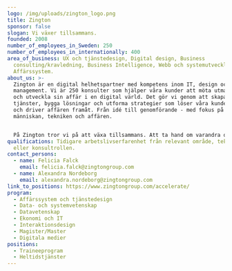 ```yaml
---
logo: /img/uploads/zington_logo.png
title: Zington
sponsor: false
slogan: Vi växer tillsammans.
founded: 2008
number_of_employees_in_Sweden: 250
number_of_employees_in_internationally: 400
area_of_business: UX och tjänstedesign, Digital design, Business
  consulting/kravledning, Business Intelligence, Webb och systemutveckling eller
  Affärssystem.
about_us: >-
  Zington är en digital helhetspartner med kompetens inom IT, design och
  management. Vi är 250 konsulter som hjälper våra kunder att möta utmaningar
  och utveckla sin affär i en digital värld. Det gör vi genom att skapa
  tjänster, bygga lösningar och utforma strategier som löser våra kunders behov
  och driver affären framåt. Från idé till genomförande - med fokus på
  människan, tekniken och affären.  


  På Zington tror vi på att växa tillsammans. Att ta hand om varandra och bli smartare och bättre. Vi vill att Zington ska vara en plats där vi utvecklas och förverkligar varandras potential genom att synas, höras och utmanas. När du växer, växer företag.
qualifications: Tidigare arbetslivserfarenhet från relevant område, teknikområde
  eller konsultrollen.
contact_persons:
  - name: Felicia Falck
    email: felicia.falck@zingtongroup.com
  - name: Alexandra Nordeborg
    email: alexandra.nordeborg@zingtongroup.com
link_to_positions: https://www.zingtongroup.com/accelerate/
program:
  - Affärssystem och tjänstedesign
  - Data- och systemvetenskap
  - Datavetenskap
  - Ekonomi och IT
  - Interaktionsdesign
  - Magister/Master
  - Digitala medier
positions:
  - Traineeprogram
  - Heltidstjänster
---
```

